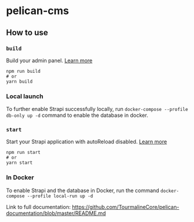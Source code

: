 # pelican-cms

## How to use
### `build`

Build your admin panel. [Learn more](https://docs.strapi.io/dev-docs/cli#strapi-build)

```
npm run build
# or
yarn build
```

### Local launch


To further enable Strapi successfully locally, run `docker-compose --profile db-only up -d` command to enable the database in docker.


### `start`

Start your Strapi application with autoReload disabled. [Learn more](https://docs.strapi.io/dev-docs/cli#strapi-start)

```
npm run start
# or
yarn start
```
### In Docker
To enable Strapi and the database in Docker, run the command `docker-compose --profile local-run up -d`

Link to full documentation: https://github.com/TourmalineCore/pelican-documentation/blob/master/README.md

